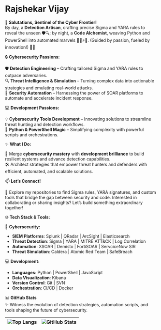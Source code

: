 # Rajshekar Vijay

**🌟 Salutations, Sentinel of the Cyber Frontier!**  
By day, a **Detection Artisan**, crafting precise Sigma and YARA rules to reveal the unseen 🛡️🔍; by night, a **Code Alchemist**, weaving Python and PowerShell into automated marvels 🧙‍♂️⚡📜. (Guided by passion, fueled by innovation!) 🌌🚀  

🔒 **Cybersecurity Passions:**  

🛡️ **Detection Engineering** – Crafting tailored Sigma and YARA rules to outpace adversaries.  
🔍 **Threat Intelligence & Simulation** – Turning complex data into actionable strategies and emulating real-world attacks.  
🤖 **Security Automation** – Harnessing the power of SOAR platforms to automate and accelerate incident response.  

💻 **Development Passions:**  

💡 **Cybersecurity Tools Development** – Innovating solutions to streamline threat hunting and detection workflows.  
🐍 **Python & PowerShell Magic** – Simplifying complexity with powerful scripts and orchestrations.  

✨ **What I Do:**  

🔧 Merge **cybersecurity mastery** with **development brilliance** to build resilient systems and advance detection capabilities.  
🛠️ Architect strategies that empower threat hunters and defenders with efficient, automated, and scalable solutions.  

📫 **Let’s Connect!**  

🌟 Explore my repositories to find Sigma rules, YARA signatures, and custom tools that bridge the gap between security and code. Interested in collaborating or sharing insights? Let’s build something extraordinary together!  

🌐 **Tech Stack & Tools:**  

🔐 **Cybersecurity:**  
- **SIEM Platforms**: Splunk | QRadar | ArcSight | Elasticsearch
- **Threat Detection**: Sigma | YARA | MITRE ATT&CK | Log Correlation  
- **Automation**: XSOAR | Demisto | FortiSOAR | ServciceNow SIR  
- **Threat Simulation**: Caldera | Atomic Red Team | SafeBreach  

💻 **Development:**  
- **Languages**: Python | PowerShell | JavaScript  
- **Data Visualization**: Kibana   
- **Version Control**: Git | SVN  
- **Orchestration**: CI/CD | Docker  

📊 **GitHub Stats**  
✨ Witness the evolution of detection strategies, automation scripts, and tools shaping the future of cybersecurity.  

| ![Top Langs](https://github-readme-stats.vercel.app/api/top-langs/?username=vrajshekar&layout=compact&theme=chartreuse-dark) |![GitHub Stats](https://github-readme-stats.vercel.app/api?username=vrajshekar&show_icons=true&theme=chartreuse-dark) |
| --- | --- |
